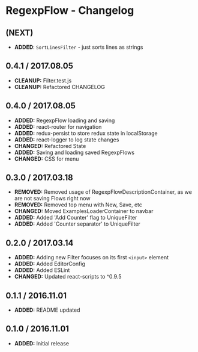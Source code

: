 # RegexpFlow - Changelog

## (NEXT)

- **ADDED**: `SortLinesFilter` - just sorts lines as strings

## 0.4.1 / 2017.08.05

- **CLEANUP:** Filter.test.js
- **CLEANUP:** Refactored CHANGELOG

## 0.4.0 / 2017.08.05

- **ADDED:** RegexpFlow loading and saving
- **ADDED:** react-router for navigation
- **ADDED:** redux-persist to store redux state in localStorage
- **ADDED:** react-logger to log state changes
- **CHANGED:** Refactored State
- **ADDED:** Saving and loading saved RegexpFlows
- **CHANGED:** CSS for menu

## 0.3.0 / 2017.03.18

- **REMOVED:** Removed usage of RegexpFlowDescriptionContainer, as we are not saving Flows right now
- **REMOVED:** Removed top menu with New, Save, etc
- **CHANGED:** Moved ExamplesLoaderContainer to navbar
- **ADDED:** Added 'Add Counter' flag to UniqueFilter
- **ADDED:** Added 'Counter separator' to UniqueFilter

## 0.2.0 / 2017.03.14

- **ADDED:** Adding new Filter focuses on its first `<input>` element
- **ADDED:** Added EditorConfig
- **ADDED:** Added ESLint
- **CHANGED:** Updated react-scripts to ^0.9.5

## 0.1.1 / 2016.11.01

- **ADDED:** README updated

## 0.1.0 / 2016.11.01

- **ADDED:** Initial release
